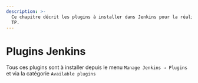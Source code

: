 ```yaml
---
description: >-
  Ce chapitre décrit les plugins à installer dans Jenkins pour la réalisation du
  TP.
---
```


# Plugins Jenkins

Tous ces plugins sont à installer depuis le menu `Manage Jenkins ⇒ Plugins` et via la catégorie `Available plugins`
